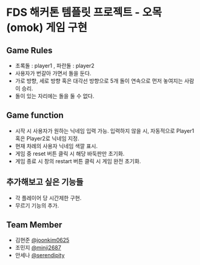 # FDS 해커톤 템플릿 프로젝트 - 오목(omok) 게임 구현

## Game Rules

- 초록돌 : player1 , 파란돌 : player2
- 사용자가 번갈아 가면서 돌을 둔다.
- 가로 방향, 세로 방향 혹은 대각선 방향으로 5개 돌이 연속으로 먼저 놓여지는 사람이 승리.
- 돌이 있는 자리에는 돌을 둘 수 없다.


## Game function

- 시작 시 사용자가 원하는 닉네임 입력 가능. 입력하지 않을 시, 자동적으로 Player1 혹은 Player2로 닉네임 지정.
- 현재 차례의 사용자 닉네임 색깔 표시.
- 게임 중 reset 버튼 클릭 시 해당 바둑판만 초기화.
- 게임 종료 시 창의 restart 버튼 클릭 시 게임 완전 초기화.

## 추가해보고 싶은 기능들

- 각 플레이어 당 시간제한 구현.
- 무르기 기능의 추가.


## Team Member

- 김현준 [@joonkim0625](https://github.com/joonkim0625)
- 조민지 [@minji2687](https://github.com/minji2687)
- 안세나 [@serendipity](https://github.com/sena-a)
